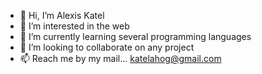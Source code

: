 - 👋 Hi, I’m Alexis Katel
- 👀 I’m interested in the web
- 🌱 I’m currently learning several programming languages 
- 💞️ I’m looking to collaborate on any project
- 📫 Reach me by my mail... katelahog@gmail.com

<!---
Alex6kat/Alex6kat is a ✨ special ✨ repository because its `README.md` (this file) appears on your GitHub profile.
You can click the Preview link to take a look at your changes.
--->

